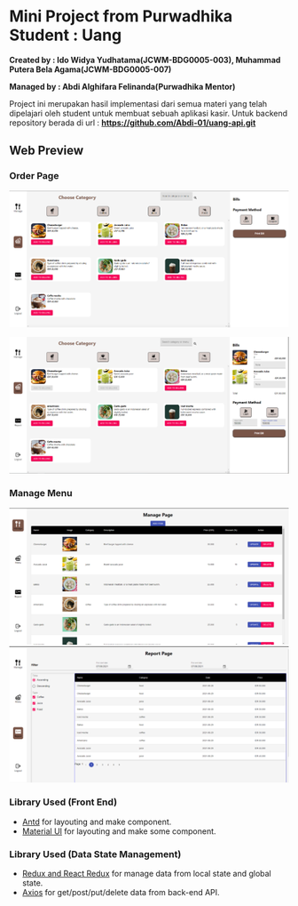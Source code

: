 # Mini Project from Purwadhika Student : Uang
**Created by : Ido Widya Yudhatama(JCWM-BDG0005-003), Muhammad Putera Bela Agama(JCWM-BDG0005-007)**

**Managed by : Abdi Alghifara Felinanda(Purwadhika Mentor)**

Project ini merupakan hasil implementasi dari semua materi yang telah dipelajari oleh student untuk membuat sebuah aplikasi kasir. Untuk backend repository berada di url : **https://github.com/Abdi-01/uang-api.git**

## Web Preview

### Order Page
!["landingpage"](documentation/4.png)

!["Order"](documentation/5.png)

### Manage Menu 
!["manage"](documentation/1.png)
!["report"](documentation/7.png)

### Library Used (Front End)
- [Antd](https://ant.design/) for layouting and make component.
- [Material UI](https://material-ui.com/) for layouting and make some component.

### Library Used (Data State Management)
- [Redux and React Redux](https://redux.js.org/) for manage data from local state and global state.
- [Axios](https://www.npmjs.com/package/axios) for get/post/put/delete data from back-end API.
